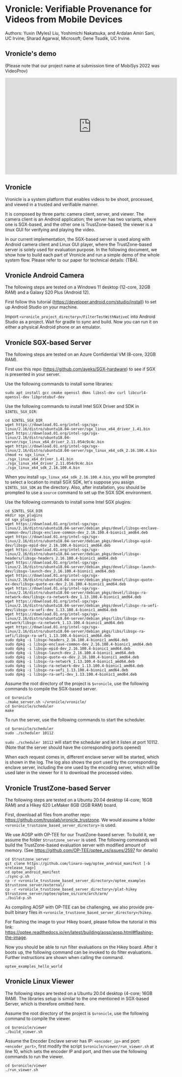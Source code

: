 # Vronicle: Verifiable Provenance for Videos from Mobile Devices

Authors: Yuxin (Myles) Liu, Yoshimichi Nakatsuka, and Ardalan Amiri Sani, UC Irvine; Sharad Agarwal, Microsoft; Gene Tsudik, UC Irvine.

## Vronicle's demo

(Please note that our project name at submission time of MobiSys 2022 was VideoProv)

<iframe width="560" height="315" src="https://www.youtube.com/watch?v=gD0AehHKyCE" title="YouTube video player" frameborder="0" allow="accelerometer; autoplay; clipboard-write; encrypted-media; gyroscope; picture-in-picture" allowfullscreen></iframe>

## Vronicle

Vronicle is a system platform that enables videos to be shoot, processed, and viewed in a trusted and verifiable manner. 

It is composed by three parts: camera client, server, and viewer. The camera client is an Android application; the server has two variants, where one is SGX-based, and the other one is TrustZone-based; the viewer is a linux GUI for verifying and playing the video.

In our current implementation, the SGX-based server is used along with Android camera client and Linux GUI player, where the TrustZone-based server is solely used for evaluation purpose. In the following document, we show how to build each part of Vronicle and run a simple demo of the whole system flow. Please refer to our paper for technical details: (TBA).

## Vronicle Android Camera

The following steps are tested on a Windows 11 desktop (12-core, 32GB RAM) and a Galaxy S20 Plus (Android 12).

First follow this tutorial (https://developer.android.com/studio/install) to set up Android Studio on your machine.

Import ``<vronicle_project_directory>/FilterTestWithNativeC`` into Android Studio as a project. Wait for gradle to sync and build. Now you can run it on either a physical Android phone or an emulator.

## Vronicle SGX-based Server

The following steps are tested on an Azure Confidential VM (8-core, 32GB RAM).

First use this repo (https://github.com/ayeks/SGX-hardware) to see if SGX is presented in your server.

Use the following commands to install some libraries:

```
sudo apt install gcc cmake openssl dkms libssl-dev curl libcurl4-openssl-dev libprotobuf-dev
```

Use the following commands to install Intel SGX Driver and SDK in ``$INTEL_SGX_DIR``:

```
cd $INTEL_SGX_DIR
wget https://download.01.org/intel-sgx/sgx-linux/2.16/distro/ubuntu18.04-server/sgx_linux_x64_driver_1.41.bin
wget https://download.01.org/intel-sgx/sgx-linux/2.16/distro/ubuntu18.04-server/sgx_linux_x64_driver_2.11.054c9c4c.bin
wget https://download.01.org/intel-sgx/sgx-linux/2.16/distro/ubuntu18.04-server/sgx_linux_x64_sdk_2.16.100.4.bin
chmod +x sgx_linux_*
./sgx_linux_x64_driver_1.41.bin
./sgx_linux_x64_driver_2.11.054c9c4c.bin
./sgx_linux_x64_sdk_2.16.100.4.bin
```

When you install ``sgx_linux_x64_sdk_2.16.100.4.bin``, you will be prompted to select a location to install SGX SDK, let's suppose you assign ``$INTEL_SGX_SDK`` as the directory. Also, after installation, you should be prompted to use a ``source`` command to set up the SGX SDK environment.

Use the following commands to install some Intel SGX plugins:

```
cd $INTEL_SGX_DIR
mkdir sgx_plugins
cd sgx_plugins
wget https://download.01.org/intel-sgx/sgx-linux/2.16/distro/ubuntu18.04-server/debian_pkgs/devel/libsgx-enclave-common-dev/libsgx-enclave-common-dev_2.16.100.4-bionic1_amd64.deb
wget https://download.01.org/intel-sgx/sgx-linux/2.16/distro/ubuntu18.04-server/debian_pkgs/devel/libsgx-epid-dev/libsgx-epid-dev_2.16.100.4-bionic1_amd64.deb
wget https://download.01.org/intel-sgx/sgx-linux/2.16/distro/ubuntu18.04-server/debian_pkgs/devel/libsgx-headers/libsgx-headers_2.16.100.4-bionic1_amd64.deb
wget https://download.01.org/intel-sgx/sgx-linux/2.16/distro/ubuntu18.04-server/debian_pkgs/devel/libsgx-launch-dev/libsgx-launch-dev_2.16.100.4-bionic1_amd64.deb
wget https://download.01.org/intel-sgx/sgx-linux/2.16/distro/ubuntu18.04-server/debian_pkgs/devel/libsgx-quote-ex-dev/libsgx-quote-ex-dev_2.16.100.4-bionic1_amd64.deb
wget https://download.01.org/intel-sgx/sgx-linux/2.16/distro/ubuntu18.04-server/debian_pkgs/devel/libsgx-ra-network-dev/libsgx-ra-network-dev_1.13.100.4-bionic1_amd64.deb
wget https://download.01.org/intel-sgx/sgx-linux/2.16/distro/ubuntu18.04-server/debian_pkgs/devel/libsgx-ra-uefi-dev/libsgx-ra-uefi-dev_1.13.100.4-bionic1_amd64.deb
wget https://download.01.org/intel-sgx/sgx-linux/2.16/distro/ubuntu18.04-server/debian_pkgs/libs/libsgx-ra-network/libsgx-ra-network_1.13.100.4-bionic1_amd64.deb
wget https://download.01.org/intel-sgx/sgx-linux/2.16/distro/ubuntu18.04-server/debian_pkgs/libs/libsgx-ra-uefi/libsgx-ra-uefi_1.13.100.4-bionic1_amd64.deb
sudo dpkg -i libsgx-headers_2.16.100.4-bionic1_amd64.deb
sudo dpkg -i libsgx-enclave-common-dev_2.16.100.4-bionic1_amd64.deb
sudo dpkg -i libsgx-epid-dev_2.16.100.4-bionic1_amd64.deb
sudo dpkg -i libsgx-launch-dev_2.16.100.4-bionic1_amd64.deb
sudo dpkg -i libsgx-quote-ex-dev_2.16.100.4-bionic1_amd64.deb
sudo dpkg -i libsgx-ra-network_1.13.100.4-bionic1_amd64.deb
sudo dpkg -i libsgx-ra-network-dev_1.13.100.4-bionic1_amd64.deb
sudo dpkg -i libsgx-ra-uefi_1.13.100.4-bionic1_amd64.deb
sudo dpkg -i libsgx-ra-uefi-dev_1.13.100.4-bionic1_amd64.deb
```

Assume the root directory of the project is ``$vronicle``, use the following commands to compile the SGX-based server.

```
cd $vronicle
./make_server.sh ~/vronicle/vronicle/
cd $vronicle/scheduler
make
```

To run the server, use the following commands to start the scheduler.

```
cd $vronicle/scheduler
sudo ./scheduler 10112
```

``sudo ./scheduler 10112`` will start the scheduler and let it listen at port 10112. (Note that the server should have the corresponding ports opened)

When each request comes in, different enclave server will be started, which is shown in the log. The log also shows the port used by the corresponding enclave server, including the one used by the encoding server, which will be used later in the viewer for it to download the processed video.

## Vronicle TrustZone-based Server

The following steps are tested on a Ubuntu 20.04 desktop (4-core; 16GB RAM) and a Hikey 620 LeMaker 8GB (2GB RAM) board. 

First, download all files from another repo: https://github.com/trusslab/vronicle_trustzone. We would assume a folder ``<vronicle_trustzone_based_server_directory>`` is used.

We use AOSP with OP-TEE for our TrustZone-based server. To build it, we assume the folder ``$trustzone_server`` is used. The following commands will build the TrustZone-based evaluation server with modified amount of memory. (See https://github.com/OP-TEE/optee_os/issues/2597 for details)

```
cd $trustzone_server
git clone https://github.com/linaro-swg/optee_android_manifest [-b <release_tag>]
cd optee_android_manifest
./sync-p.sh
cp -r <vronicle_trustzone_based_server_directory>/optee_examples $trustzone_server/external/
cp -r <vronicle_trustzone_based_server_directory>/plat-hikey $trustzone_server/optee/optee_os/core/arch/arm/
./build-p.sh
```

As compiling AOSP with OP-TEE can be challenging, we also provide pre-built binary files in  ``<vronicle_trustzone_based_server_directory>/hikey``.

For flashing the image to your Hikey board, please follow the tutorial in this link: https://optee.readthedocs.io/en/latest/building/aosp/aosp.html#flashing-the-image.

Now you should be able to run filter evaluations on the Hikey board. After it boots up, the following command can be invoked to do filter evaluations. Further instructions are shown when calling the command.

```
optee_examples_hello_world
```

## Vronicle Linux Viewer

The following steps are tested on a Ubuntu 20.04 desktop (4-core; 16GB RAM). The libraries setup is similar to the one mentioned in SGX-based Server, which is therefore omitted here.

Assume the root directory of the project is ``$vronicle``, use the following command to compile the viewer.

```
cd $vronicle/viewer
./build_viewer.sh
```

Assume the Encoder Enclave server has IP: ``<encoder_ip>`` and port: ``<encoder_port>``, first modify the script ``$vronicle/viewer/run_viewer.sh`` at line 10, which sets the encoder IP and port, and then use the following commands to run the viewer.

```
cd $vronicle/viewer
./run_viewer.sh
```

